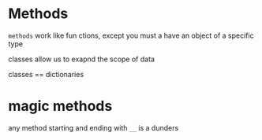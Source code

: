 # Methods

`methods` work like fun ctions, except you must a have an object of a specific type

classes allow us to exapnd the scope of data


classes == dictionaries


# magic methods

any method starting and ending with `__` is a dunders
